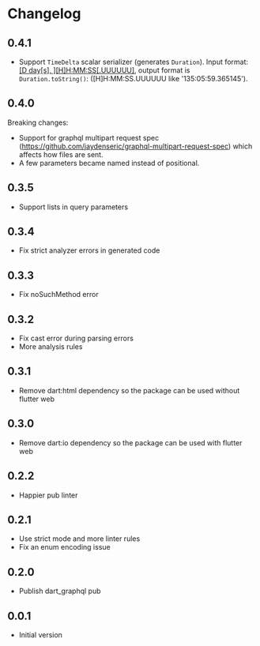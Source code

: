# Changelog

## 0.4.1

- Support `TimeDelta` scalar serializer (generates `Duration`).
  Input format: [[D day[s], ][H]H:MM:SS[.UUUUUU]](https://docs.python.org/3/library/datetime.html#timedelta-objects), output format is `Duration.toString()`: ([H]H:MM:SS.UUUUUU like '135:05:59.365145').

## 0.4.0

Breaking changes:
- Support for graphql multipart request spec (https://github.com/jaydenseric/graphql-multipart-request-spec) which
  affects how files are sent.
- A few parameters became named instead of positional.

## 0.3.5

- Support lists in query parameters

## 0.3.4

- Fix strict analyzer errors in generated code

## 0.3.3

- Fix noSuchMethod error

## 0.3.2

- Fix cast error during parsing errors
- More analysis rules

## 0.3.1

- Remove dart:html dependency so the package can be used without flutter web

## 0.3.0

- Remove dart:io dependency so the package can be used with flutter web

## 0.2.2

- Happier pub linter

## 0.2.1

- Use strict mode and more linter rules
- Fix an enum encoding issue

## 0.2.0

- Publish dart_graphql pub

## 0.0.1

- Initial version
